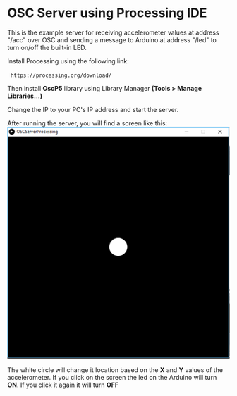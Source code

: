 # OSC Server using Processing IDE

This is the example server for receiving accelerometer values at address "/acc" over OSC and sending a message to Arduino at address "/led" to turn on/off the built-in LED.

Install Processing using the following link:

` https://processing.org/download/`

Then install <b>OscP5</b> library using Library Manager <b>(Tools > Manage Libraries…)</b>

Change the IP to your PC's IP address and start the server.

After running the server, you will find a screen like this:
![](server.png)

The white circle will change it location based on the <b>X</b> and <b>Y</b> values of the accelerometer. If you click on the screen the led on the Arduino will turn <b>ON</b>. If you click it again it will turn <b>OFF</b>

